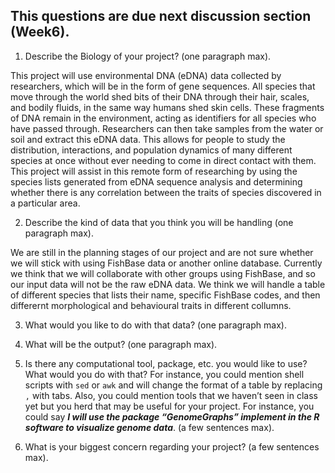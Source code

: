 ## This questions are due next discussion section (Week6).

1. Describe the Biology of your project? (one paragraph max).  

This project will use environmental DNA (eDNA) data collected by researchers, which will be in the form of gene sequences.
All species that move through the world shed bits of their DNA through their hair, scales, and bodily fluids, in the same way humans shed skin cells. These fragments of DNA remain in the environment, acting as identifiers for all species who have passed through. Researchers can then take samples from the water or soil and extract this eDNA data. This allows for people to study the distribution, interactions, and population dynamics of many different species at once without ever needing to come in direct contact with them. This project will assist in this remote form of researching by using the species lists generated from eDNA sequence analysis and determining whether there is any correlation between the traits of species discovered in a particular area. 

2. Describe the kind of data that you think you will be handling (one paragraph max).  

We are still in the planning stages of our project and are not sure whether we will stick with using FishBase data or another online database. Currently we think that we will collaborate with other groups using FishBase, and so our input data will not be the raw eDNA data. We think we will handle a table of different species that lists their name, specific FishBase codes, and then differernt morphological and behavioural traits in different collumns.  

3. What would you like to do with that data? (one paragraph max).  

4. What will be the output? (one paragraph max).  

5. Is there any computational tool, package, etc. you would like to use? What would you do with that? For instance, you could mention shell scripts with `sed` or `awk` and will change the format of a table by replacing `,` with tabs. 
Also, you could mention tools that we haven’t seen in class yet but you herd that may be useful for your project. 
For instance, you could say 
***I will use the package “GenomeGraphs” implement in the R software to visualize genome data***. (a few sentences max).  

6. What is your biggest concern regarding your project? (a few sentences max).
